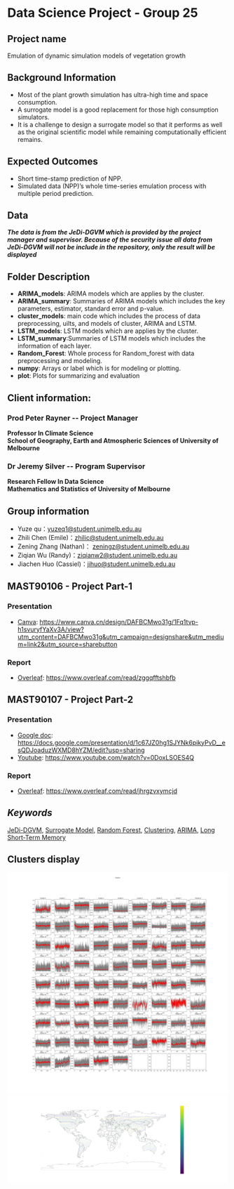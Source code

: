 #  Data Science Project - Group 25
## Project name
Emulation of dynamic simulation models of vegetation growth
## Background Information
* Most of the plant growth simulation has ultra-high time and space consumption.
* A surrogate model is a good replacement for those high consumption simulators.
* It is a challenge to design a surrogate model so that it performs as well as the original scientific model while remaining computationally efficient remains.
## Expected Outcomes
* Short time-stamp prediction of NPP.
* Simulated data (NPP)’s whole time-series emulation process with multiple period prediction.
## Data 
***The data is from the JeDi-DGVM which is provided by the project manager and supervisor. Because of the security issue all data from JeDi-DGVM will not be include in the repository, only the result will be displayed***
## Folder Description 
* **ARIMA_models**: ARIMA models which are applies by the cluster.
* **ARIMA_summary**: Summaries of ARIMA models which includes the key parameters, estimator, standard error and p-value.
* **cluster_models**: main code which includes the process of data preprocessing, uilts, and models of cluster, ARIMA and LSTM.
* **LSTM_models**: LSTM models which are applies by the cluster.
* **LSTM_summary**:Summaries of LSTM models which includes the information of each layer.
* **Random_Forest**: Whole process for Random_forest with data preprocessing and modeling.
* **numpy**: Arrays or label which is for modeling or plotting.
* **plot**: Plots for summarizing and evaluation
## Client information:
### Prod Peter Rayner -- Project Manager
**Professor In Climate Science\
School of Geography, Earth and Atmospheric Sciences of University of Melbourne**
### Dr Jeremy Silver -- Program Supervisor
**Research Fellow In Data Science\
Mathematics and Statistics of University of Melbourne**
## Group information
- Yuze qu：[yuzeq1@student.unimelb.edu.au](mailto:yuzeq1@student.unimelb.edu.au)
- Zhili Chen (Emile)：[zhilic@student.unimelb.edu.au](mailto:zhilic@student.unimelb.edu.au)
- Zening Zhang (Nathan)： [zeningz@student.unimelb.edu.au](mailto:zeningz@student.unimelb.edu.au)
- Ziqian Wu (Randy)：[ziqianw2@student.unimelb.edu.au](mailto:ziqianw2@student.unimelb.edu.au)
- Jiachen Huo (Cassiel)：[jihuo@student.unimelb.edu.au](mailto:jihuo@student.unimelb.edu.au)

## MAST90106 - Project Part-1
### Presentation
* [Canva](https://www.canva.cn/design/DAFBCMwo31g/1Fq1tvp-h1svuryfYaXv3A/view?utm_content=DAFBCMwo31g&utm_campaign=designshare&utm_medium=link2&utm_source=sharebutton): https://www.canva.cn/design/DAFBCMwo31g/1Fq1tvp-h1svuryfYaXv3A/view?utm_content=DAFBCMwo31g&utm_campaign=designshare&utm_medium=link2&utm_source=sharebutton
### Report 
* [Overleaf](https://www.overleaf.com/read/zggqfftshbfb): https://www.overleaf.com/read/zggqfftshbfb
## MAST90107 - Project Part-2
### Presentation
* [Google doc](https://docs.google.com/presentation/d/1c67JZ0hg1SJYNk6pikyPvD__esQDJoaduzWXMD8hYZM/edit?usp=sharing): https://docs.google.com/presentation/d/1c67JZ0hg1SJYNk6pikyPvD__esQDJoaduzWXMD8hYZM/edit?usp=sharing
* [Youtube](https://www.youtube.com/watch?v=0DoxLSOES4Q): https://www.youtube.com/watch?v=0DoxLSOES4Q
### Report
* [Overleaf](https://www.overleaf.com/read/jhrgzvxymcjd): https://www.overleaf.com/read/jhrgzvxymcjd

## *Keywords*
 [JeDi-DGVM](https://bg.copernicus.org/articles/10/4137/2013/), [Surrogate Model](https://en.wikipedia.org/wiki/Surrogate_model#:~:text=A%20surrogate%20model%20is%20an,a%20function%20of%20design%20variables.), [Random Forest](https://link.springer.com/article/10.1007/s11749-016-0481-7), [Clustering](https://en.wikipedia.org/wiki/Cluster_analysis), [ARIMA](https://link.springer.com/chapter/10.1007/978-3-319-52452-8_3), [Long Short-Term Memory](https://link.springer.com/chapter/10.1007/978-3-642-24797-2_4)
## Clusters display
![77 Clusters](./plots/cluster.jpg)
![Cluster on global map](./plots/labels_cluster_geo.jpg)

